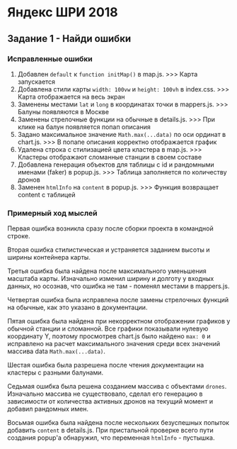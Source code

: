 # Яндекс ШРИ 2018

## Задание 1 - Найди ошибки

### Исправленные ошибки

1. Добавлен `default` к `function initMap()` в map.js. >>> Карта запускается
1. Добавлена стили карты `width: 100vw` и `height: 100vh` в index.css. >>> Карта отображается на весь экран
1. Заменены местами `lat` и `long` в координатах точки в mappers.js. >>> Балуны появляются в Москве
1. Заменены стрелочные функции на обычные в details.js. >>> При клике на балун появляется попап описания
1. Задано максимальное значение `Math.max(...data)` по оси ординат в chart.js. >>> В попапе описания корректно отображается график
1. Удалена строка с стилизацией цвета кластера в map.js. >>> Кластеры отображают сломанные станции в своем составе
1. Добавлена генерация объектов для таблицы с id и рандомными именами (faker) в popup.js. >>> Таблица заполняется по количеству дронов
1. Заменен `htmlInfo` на `content` в popup.js. >>> Функция возвращает content с таблицей

### Примерный ход мыслей

Первая ошибка возникла сразу после сборки проекта в командной строке.

Вторая ошибка стилистическая и устраняется заданием высоты и ширины контейнера карты.

Третья ошибка была найдена после максимального уменьшения масштаба карты. Изначально изменил ширину и долготу у входных данных,
но осознав, что ошибка не там - поменял местами в mappers.js.

Четвертая ошибка была исправлена после замены стрелочных функций на обычные, как это указано в документации.

Пятая ошибка была найдена при некорректном отображении графиков у обычной станции и сломанной. Все графики показывали нулевую
координату Y, поэтому просмотрев chart.js было найдено `max: 0` и исправлено на расчет максимального значения среди всех значений
массива data `Math.max(...data)`.

Шестая ошибка была разрешена после чтения документации на кластеры с разными балунами.

Седьмая ошибка была решена созданием массива с объектами `drones`. Изначально массива не существовало, сделал его генерацию в зависимости от количества активных дронов на текущий момент и добавил рандомных имен.

Восьмая ошибка была найдена после нескольких безуспешных попыток добавить `content` в details.js. При пристальной проверке всего пути создания popup'а обнаружил, что переменная `htmlInfo` - пустышка.
